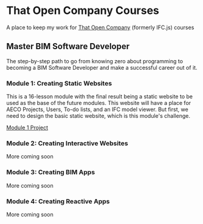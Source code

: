 # That Open Company Courses
A place to keep my work for [That Open Company](https://thatopen.com/) (formerly IFC.js) courses


## Master BIM Software Developer
The step-by-step path to go from knowing zero about programming to becoming a BIM Software Developer and make a successful career out of it.

### Module 1: Creating Static Websites
This is a 16-lesson module with the final result being a static website to be used as the base of the future modules. 
This website will have a place for AECO Projects, Users, To-do lists, and an IFC model viewer. But first, we need to design the basic static website, which is this module's challenge.

[Module 1 Project](https://thebimsider.github.io/That_Open_Company_Courses/Mod1/)

### Module 2: Creating Interactive Websites
More coming soon

### Module 3: Creating BIM Apps
More coming soon

### Module 4: Creating Reactive Apps
More coming soon
